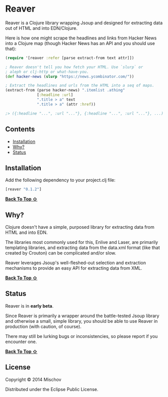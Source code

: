 # Reaver

Reaver is a Clojure library wrapping Jsoup and designed for extracting data out of HTML and into EDN/Clojure.

Here is how one might scrape the headlines and links from Hacker News into a Clojure map (though Hacker News has an API and you should use that):

```Clojure
(require '[reaver :refer [parse extract-from text attr]])

; Reaver doesn't tell you how fetch your HTML. Use `slurp` or
; aleph or clj-http or what-have-you.
(def hacker-news (slurp "https://news.ycombinator.com/"))

; Extract the headlines and urls from the HTML into a seq of maps.
(extract-from (parse hacker-news) ".itemlist .athing"
              [:headline :url]
              ".title > a" text
              ".title > a" (attr :href))

;> ({:headline "...", :url "..."}, {:headline "...", :url "..."}, ...)
```

## Contents

- [Installation](#installation)
- [Why?](#why)
- [Status](#status)


## Installation

Add the following dependency to your project.clj file:

```clojure
[reaver "0.1.2"]
```
[**Back To Top ⇧**](#contents)


## Why?

Clojure doesn't have a simple, purposed library for extracting data from HTML and into EDN.

The libraries most commonly used for this, Enlive and Laser, are primarily templating libraries, and extracting data from the data.xml format (like that created by Crouton) can be complicated and/or slow.

Reaver leverages Jsoup's well-fleshed-out selection and extraction mechanisms to provide an easy API for extracting data from XML. 

[**Back To Top ⇧**](#contents)

## Status

Reaver is in **early beta**.

Since Reaver is primarily a wrapper around the battle-tested Jsoup library and otherwise a small, simple library, you should be able to use Reaver in production (with caution, of course).

There may still be lurking bugs or inconsistencies, so please report if you encounter one.

[**Back To Top ⇧**](#contents)

## License

Copyright © 2014 Mischov

Distributed under the Eclipse Public License.
